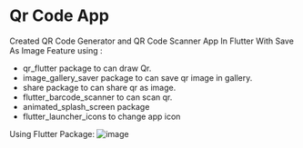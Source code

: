 # Qr Code App

Created QR Code Generator and QR Code Scanner App In Flutter With Save As Image Feature using :
- qr_flutter package to can draw Qr.
- image_gallery_saver package to can save qr image in gallery.
- share  package to can share qr as image.
- flutter_barcode_scanner to can scan qr.
- animated_splash_screen package
- flutter_launcher_icons to change app icon

  
Using Flutter Package:
![image](https://github.com/user-attachments/assets/f6aa3e2a-2e36-43b7-8bf8-32acde8c275e)


